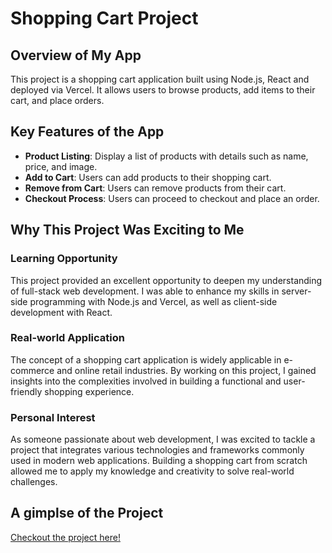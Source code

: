 # Shopping Cart Project

## Overview of My App

This project is a shopping cart application built using Node.js, React and deployed via Vercel. It allows users to browse products, add items to their cart, and place orders.

## Key Features of the App

- **Product Listing**: Display a list of products with details such as name, price, and image.
- **Add to Cart**: Users can add products to their shopping cart.
- **Remove from Cart**: Users can remove products from their cart.
- **Checkout Process**: Users can proceed to checkout and place an order.

## Why This Project Was Exciting to Me

### Learning Opportunity
This project provided an excellent opportunity to deepen my understanding of full-stack web development. I was able to enhance my skills in server-side programming with Node.js and Vercel, as well as client-side development with React.

### Real-world Application
The concept of a shopping cart application is widely applicable in e-commerce and online retail industries. By working on this project, I gained insights into the complexities involved in building a functional and user-friendly shopping experience.

### Personal Interest
As someone passionate about web development, I was excited to tackle a project that integrates various technologies and frameworks commonly used in modern web applications. Building a shopping cart from scratch allowed me to apply my knowledge and creativity to solve real-world challenges.

## A gimplse of the Project
[Checkout the project here!](https://shopping-cart-project-red.vercel.app/)

